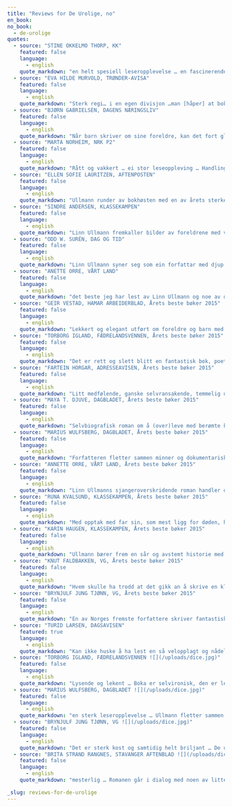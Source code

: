 ```yaml
---
title: "Reviews for De Urolige, no"
en_book:
no_book:
  - de-urolige
quotes:
  - source: "STINE OKKELMO THORP, KK"
    featured: false
    language:
      - english
    quote_markdown: "en helt spesiell leseropplevelse … en fascinerende historie … en enestående god roman"
  - source: "EVA HILDE MURVOLD, TRØNDER-AVISA"
    featured: false
    language:
      - english
    quote_markdown: "Sterk regi… i en egen divisjon …man [håper] at boken ikke skal ta slutt. Hver linje fylles med innhold og sterk tilstedeværelse, alvor og humor side om side, uanstrengt og formfullendt."
  - source: "BJØRN GABRIELSEN, DAGENS NÆRINGSLIV"
    featured: false
    language:
      - english
    quote_markdown: "Når barn skriver om sine foreldre, kan det fort gli over i anklagens form. Ullmann dveler i stedet ved utilgjengeligheten på en måte som gir interessante betraktninger … en formsikker og overbevisende fortelling om hukommelse, tilhørighet og foreldre"
  - source: "MARTA NORHEIM, NRK P2"
    featured: false
    language:
      - english
    quote_markdown: "Rått og vakkert … ei stor leseoppleving … Handlinga er altså strengt tilskoren, og det er nettopp dette som gjer historia så sterk … Den fine balansen mellom det almenne og det heilt spesifikke får denne romanen til å dirre av intensitet. Forfattaren unngår elegant å snuble ned i dei openberre fallgruvene som finst når eit barn skal skrive om sine kjente foreldre … De urolige er ei raus og klok forteljing om vanskelege, rare, fine, rå og uuthaldelege ting som skjer mellom familiemedlemmer"
  - source: "ELLEN SOFIE LAURITZEN, AFTENPOSTEN"
    featured: false
    language:
      - english
    quote_markdown: "Ullmann runder av bokhøsten med en av årets sterkeste beretninger … Bak nydelige setninger skjuler det seg komplekse følelser og smertefulle opplevelser … Det er en modig beretning, hele tiden balanserende mellom det vakre og det groteske … en rørende og kjærlig bok, som får leseren til å tenke tilbake på sine egne minner, huske på bortgjemte historier. Og det er vel noe av det fineste litteraturen kan gjøre?"
  - source: "SINDRE ANDERSEN, KLASSEKAMPEN"
    featured: false
    language:
      - english
    quote_markdown: "Linn Ullmann fremkaller bilder av foreldrene med virtuos teknikk … Hoppene i tid gjør at Ullmann kan lage poesi av minner uten at det blir for påtrengende i den lette prosaen. Skjedde ting én gang, eller flere? Varte de en hel barndom? Språket er uhyre elegant, innimellom ekstraordinært. Jeg imponeres av hvordan hun uanstrengt kan skifte tema brått midt i et luntende avsnitt. Sidelange setninger manøvreres med små åndedrag."
  - source: "ODD W. SURÉN, DAG OG TID"
    featured: false
    language:
      - english
    quote_markdown: "Linn Ullmann syner seg som ein forfattar med djup innsikt i korleis born ser føresetnadene som universelle kjensgjerningar, til blikket ho har på dei vaksne som ikkje har funne ut kva det tyder å vera vaksen"
  - source: "ANETTE ORRE, VÅRT LAND"
    featured: false
    language:
      - english
    quote_markdown: "det beste jeg har lest av Linn Ullmann og noe av det beste jeg har lest i år…lysende god skjønnlitteratur… Fortellingen flyter så lett at det føles som om den ikke kunne vært fortalt på noen annen måte…Steder og stemninger skildres med en unik tilstedeværelse som gjør at de fester seg i bevisstheten seg og blander seg med ens egne minne"
  - source: "GEIR VESTAD, HAMAR ARBEIDERBLAD, Årets beste bøker 2015"
    featured: false
    language:
      - english
    quote_markdown: "Lekkert og elegant utført om foreldre og barn med selvbiografisk preg. En bestselger i årets siste måned."
  - source: "TORBORG IGLAND, FÆDRELANDSVENNEN, Årets beste bøker 2015"
    featured: false
    language:
      - english
    quote_markdown: "Det er rett og slett blitt en fantastisk bok, poetisk, selvironisk, leken og fullstendig blottet for jåleri."
  - source: "FARTEIN HORGAR, ADRESSEAVISEN, Årets beste bøker 2015"
    featured: false
    language:
      - english
    quote_markdown: "Litt medfølende, ganske selvransakende, temmelig utleverende og svært velskrevet om det å være barn i en oppløst kunstnerfamilie."
  - source: "MAYA T. DJUVE, DAGBLADET, Årets beste bøker 2015"
    featured: false
    language:
      - english
    quote_markdown: "Selvbiografisk roman om å (over)leve med berømte kunstnerforeldre. Ullmann har aldri vært bedre. Her er hun sårbar, morsom, poetisk, tenksom, rå og ømhjertet. Et rørende og uendelig nyansert stykke fortellerkunst."
  - source: "MARIUS WULFSBERG, DAGBLADET, Årets beste bøker 2015"
    featured: false
    language:
      - english
    quote_markdown: "Forfatteren fletter sammen minner og dokumentarisk materiale med utsøkt letthet i sin gripende og inngående roman om sine berømte foreldre. Særlig de kjærlige skildringene av den aldrende Ingmar Bergmann er fornøyelige og rørende. Årets «selvbiografiske»."
  - source: "ANNETTE ORRE, VÅRT LAND, Årets beste bøker 2015"
    featured: false
    language:
      - english
    quote_markdown: "Linn Ullmanns sjangeroverskridende roman handler om å vokse opp med to av Skandinavias største kunstnere som foreldre. Den er vakker, morsom, ekstremt velskrevet og umulig å legge fra seg"
  - source: "RUNA KVALSUND, KLASSEKAMPEN, Årets beste bøker 2015"
    featured: false
    language:
      - english
    quote_markdown: "Med opptak med far sin, som mest ligg for døden, har Linn Ullmann laga eit verknadsfullt utgangspunkt for ein roman om ein barndom og ein liten, splitta familie med urolege menneske"
  - source: "KARIN HAUGEN, KLASSEKAMPEN, Årets beste bøker 2015"
    featured: false
    language:
      - english
    quote_markdown: "Ullmann bærer frem en sår og avstemt historie med høy presisjon. Bokas språk og rytme er så god at du bare vil være i den så lenge du kan"
  - source: "KNUT FALDBAKKEN, VG, Årets beste bøker 2015"
    featured: false
    language:
      - english
    quote_markdown: "Hvem skulle ha trodd at det gikk an å skrive en klarsynt, klok og distansert, men samtidig varm og inderlig fortelling om en oppvekst med et par foreldre som Liv Ullmann og Ingmar Bergman, nå i disse Knausgård-tider? Linn Ullmann har gjort det, og det er imponerende og meget leseverdig"
  - source: "BRYNJULF JUNG TJØNN, VG, Årets beste bøker 2015"
    featured: false
    language:
      - english
    quote_markdown: "En av Norges fremste forfattere skriver fantastisk og nesten magisk om sine berømte foreldre og sin egen oppvekst"
  - source: "TURID LARSEN, DAGSAVISEN"
    featured: true
    language:
      - english
    quote_markdown: "Kan ikke huske å ha lest en så velopplagt og nådeløst vittig Linn Ullmann … Det er overskuddet og kreativiteten, sanseligheten og den nådeløse humoren som preger sidene i denne nesten berusende velskrevne romanen…Det er dristighet og klarøydhet i forfatterens refleksjoner og erindringer, aldri snev av idyllisering…en overbevisende og modig roman"
  - source: "TORBORG IGLAND, FÆDRELANDSVENNEN ![](/uploads/dice.jpg)"
    featured: false
    language:
      - english
    quote_markdown: "Lysende og lekent … Boka er selvironisk, den er leken. Den er full av referanser til film, musikk og litteratur. Den er alvorlig og dypt rørende. Ikke én setning er uten mening. Og når du lukker den, er det naturligvis deg selv du har sett. Denne boka blir stående lenge, som én av de få"
  - source: "MARIUS WULFSBERG, DAGBLADET ![](/uploads/dice.jpg)"
    featured: false
    language:
      - english
    quote_markdown: "en sterk leseropplevelse … Ullmann fletter sammen minner og dokumentarisk materiale, fantasier og refleksjoner med utsøkt letthet … en gripende beretning av det uvanlige slaget … i skildringene av farens vei inn i alderdommen og døden blir ordene som glødende morild i mørkt vann … Under lesingen tok jeg meg flere ganger i å tenke på Joan Didions flytende skildringer av sitt sorgarbeid i Et år med magisk tenkning. Det vil ikke forundre meg om også De urolige blir en internasjonal bestselger"
  - source: "BRYNJULF JUNG TJØNN, VG ![](/uploads/dice.jpg)"
    featured: false
    language:
      - english
    quote_markdown: "Det er sterk kost og samtidig helt briljant … De urolige er i sjanger, format og innhold et uvanlig ambisiøst prosjekt, og takket være Ullmanns talent har hun evnen til å komponere og klippe det hele sammen … Det kreves en gudbenådet talent for å lykkes med et prosjekt som dette … det er blitt en briljant roman. Ullmanns språk, hennes evne til å få alt til å dirre, til å selv gjøre poesi ut av farens føtter under hans dødsleie, gjør at hun opererer på et helt annet nivå enn de aller fleste norske samtidsforfattere"
  - source: "BRITA STRAND RANGNES, STAVANGER AFTENBLAD ![](/uploads/dice.jpg)"
    featured: false
    language:
      - english
    quote_markdown: "mesterlig … Romanen går i dialog med noen av litteraturens fremste forbilder, som Proust og Beckett, men Ullmann er en forfatter av et kaliber som makter å skape et refleksjonsrom med disse tekstene, ikke et ekkokammer … en av årets aller beste bøker."

_slug: reviews-for-de-urolige
---
```

